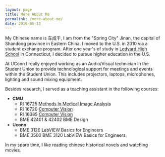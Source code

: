 ```yaml
---
layout: page
title: More About Me
permalink: /more-about-me/
date: 2019-05-13
---
```


My Chinese name is 车成千, I am from the "Spring City" Jinan, the capital of Shandong province in Eastern China. I moved to the U.S. in 2010 via a student exchange program. After one year's of study in [Ledyard High School](http://lhs.ledyard.net/) in Connecticut, I decided to pursue higher education in the U.S. 

At UConn I really enjoyed working as an Audio/Visual technician in the Student Union to provide technological support for meetings and events within the Student Union. This includes projectors, laptops, microphones, lighting and sound mixing equipment.

Besides research, I served as a teaching assistant in the following courses:
* **CMU**
    * RI  16725 [Methods In Medical Image Analysis](http://biglab.ri.cmu.edu/galeotti/methods_course/methods_course_2017/)
    * RI  16720 [Computer Vision](http://ci2cv.net/16720b/)
    * RI  16385 [Computer Vision](http://www.cs.cmu.edu/~16385/)
    * BME 42401 & 42402 BME Design
* **Uconn**
    * BME 3120 LabVIEW Basics for Engineers
    * BME 3500 BME 3120 LabVIEW Basics for Engineers

In my spare time, I like reading chinese historical novels and watching movies.
